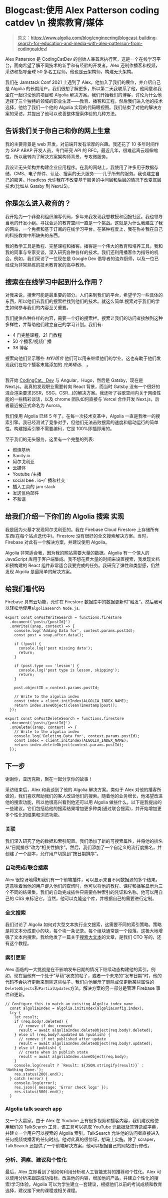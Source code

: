 # Blogcast:使用 Alex Patterson coding catdev \n 搜索教育/媒体

> 原文：<https://www.algolia.com/blog/engineering/blogcast-building-search-for-education-and-media-with-alex-patterson-from-codingcatdev/>

Alex Patterson 是 CodingCatDev 的创始人兼首席执行官，这是一个在线学习平台，面向希望了解不同技术的新手和有经验的开发者。Alex 还制作播客和视频，采访和指导全球 50 多名工程师。他也是云架构师，构建无头架构。

我们在 Jamstack Conf 2021 上遇到了 Alex。他加入了我们的展位，并介绍自己是 Algolia 的长期用户。我们很想了解更多，所以第二天我联系了他，他同意和我坐在一起讨论他的项目和 Algolia 解决方案。我们开始我们的博客，讨论为什么他选择了三个独特的领域的职业生涯——教育、播客和工程。然后我们进入他的技术选择，他给了我们一个他的 Algolia 实现的代码眼视图。我们结束了对他的解决方案的采访，并提出了他可以改善整体搜索体验的几种方法。

## [](#tell-us-about-yourself-and-your-online-business)告诉我们关于你自己和你的网上生意

我的主要背景是 web 开发，对前端开发有浓厚的兴趣。我还花了 10 多年时间作为 SAP ABAP 开发人员，专门研究 API 的 RFC。最近几年，很难远离云超伸缩性，所以我转向了解决方案架构师背景，专攻微服务。

我设计无头架构并构建企业应用程序。在我的网站上，我使用了许多用于数据存储、CMS、电子邮件、认证、搜索的无头服务——几乎所有的服务。我也建立自己的服务。Headless 允许我在不改变基于服务的中间层和后层的情况下改变底层技术(比如从 Gatsby 到 NextJS)。

## [](#how-did-you-get-into-education)你是怎么进入教育的？

我开始为一个非盈利组织编写代码，多年来我发现我想教授和回报社区。我也领导当地的开发小组。寻找合适的教育空间一直是一个挑战。这就是为什么我建立了我的网站，一个免费和基于订阅的在线学习平台。在某种程度上，我在弥补我在自己的科技教育中所缺失的东西。

我的教学工具是教程、完整课程和播客。播客是一个伟大的教育和培养工具。我和我的同事与专家交谈，深入研究各种各样的技术。我们还利用播客作为指导的机会。例如，我们采访了一位现在是 Google Dev 倡导者的油炸厨师，以及一位已经成为非常熟练的技术教育家的高中教师。

## [](#what-role-does-search-play-in-online-learning)搜索在在线学习中起到什么作用？

对我来说，搜索可能是最重要的部分。人们来到我们的平台，希望学习一些具体的东西，所以他们去我们的搜索栏找到他们的技术。就这么简单:搜索对于我们的学生如何参与我们的内容至关重要。

我们提供各种各样的内容，需要一个好的搜索栏。搜索让我们的访问者接触到这种多样性，并帮助他们建立自己的学习计划。我们有:

*   4 门完整课程，21 门教程
*   50 个播客/视频广播
*   38 博客

搜索向他们显示哪些 *材料组合* 他们可以用来继续他们的学业。这也有助于他们发现我们在每个播客末尾添加的 *完美精选、* 。

## [](#before-getting-into-your-algolia-implementation-tell-us-more-about-your-website%e2%80%99s-tech)

我开始 [CodingCat。Dev](https://codingcat.dev/) 与 Angular，Hugo，然后是 Gatsby，现在是 Next.js。我真的发现职业需要转向 React 背景，而当时 Gatsby 没有一个很好的混合渲染要求(SSR，SSG，CSR…)的解决方案。我还听了谷歌空间内关于网络性能的一些精彩谈话，以及 chrome 团队如何直接与 Vercel 合作开发 Next.js，后者最近被正式命名为 Aurora。

我们使用 Algolia 已经 5 年了。在每一次技术变革中，Algolia 一直是我唯一的搜索引擎。我已经测试了竞争对手，但他们无法击败搜索的速度和启动运行的简单性。构建搜索引擎不需要编码，它是 100%即插即用的。

至于我们的无头服务，这里有一个完整的列表:

*   燃烧基地
*   Sanity.io
*   阿尔戈利亚
*   云媒体
*   Youtube /主播
*   social bee . io–广播和社交
*   插入工具的 jam stack
*   发送蓝色邮件
*   不和谐

## [](#tell-us-about-your-algolia-search-implementation)给我们介绍一下你们的 Algolia 搜索 实现

我是因为火基才发现阿尔戈利亚的。我在 Firebase Cloud Firestore 上存储所有东西(在每个站点迭代中)。Firestore 没有很好的全文搜索解决方案。当时，Firebase 对此有一个解决方案，并建议使用 Algolia。

Algolia 非常适合我，因为我的网站需要大量的数据。Algolia 有一个惊人的 JavaScript 库用于客户端集成。我不想花费大量的时间来设置搜索，我发现文档和预构建的 React 组件非常适合我要完成的任务。我研究了弹性和类型感，仍然发现 Algolia 是最简单的解决方案。

## [](#show-us-the-code)给我们看代码

Firebase 具有云功能，允许在 Firestore 数据库中的数据更新时“触发”。然后我可以轻松地使用`algoliasearch Node.js`。

```
export const onPostWriteSearch = functions.firestore
  .document('posts/{postId}')
  .onWrite((snap, context) => {
    console.log('Adding Data for', context.params.postId);
    const post = snap.after.data();

    if (!post) {
      console.log('post missing data');
      return;
    }

    if (post.type === 'lesson') {
      console.log('post type is lesson, skipping');
      return;
    }

    post.objectID = context.params.postId;

    // Write to the algolia index
    const index = client.initIndex(ALGOLIA_INDEX_NAME);
    return index.saveObject(cleanTimestamp(post));
  });

export const onPostDeleteSearch = functions.firestore
  .document('posts/{postId}')
  .onDelete((snap, context) => {
    // Write to the algolia index
    console.log('Deleting Data for', context.params.postId);
    const index = client.initIndex(ALGOLIA_INDEX_NAME);
    return index.deleteObject(context.params.postId);
  });

```

## [](#next-steps)下一步

谢谢你，亚历克斯，聚在一起分享你的故事！

采访结束后，Alex 和我谈到了他的 Algolia 解决方案。类似于 Alex 对他的播客所做的，我们喜欢帮助我们的客人改进他们的搜索。随着他的业务增长，他渴望改进他的搜索功能，所以他很高兴看到他还可以用 Algolia 做些什么。以下是我提出的一些建议。它们包括给他的搜索结果增加更多种类(通过联合搜索)，并开始增加更多个性化的结果和浏览功能。

### [](#relevance)关联

我们深入研究了他的数据和索引配置。我们添加了新的可搜索属性，并将他的排名从“日期排序”改为“相关性排序”。然后，我们添加了一个自定义的流行度排名，并创建了一个副本，允许用户切换到“按日期排序”。

### [](#autocomplete-federated-search)自动完成/联合搜索

Alex 很惊讶地得知我们有一个前端插件，可以显示来自不同数据源的多个结果。这意味着当他的用户键入他们的查询时，他可以将他的教程、课程和播客显示为三个不同的结果集。我们的自动完成插件只需要各种索引的凭证和名称。他可以用自己的 CSS 来标记它，当然，他可以克隆这个库，并根据自己的需要进行定制。

### [](#full-text-searching)全文搜索

我们讨论了 Algolia 如何对大型文本执行全文搜索，这需要不同的索引策略。策略是将文本分成更小的块，每个块一条记录。每个组块通常是一个段落。这极大地增强了文本内搜索。我给他发了一篇关于[搜索大文本](https://www.algolia.com/developers-tech-blog/code-and-deep-dives/Building-search-for-technical-documentation-the-laravel-example)的文章，是我们 CTO 写的，还有这个教程。

### [](#indexing-updates)索引更新

Alex 面临的一大挑战是在不影响发布日期的情况下继续动态构建他的索引。例如，现在当他有一个处于“草稿”状态的帖子，或者一个未来的“发布日期”时，他的代码不会执行更新来删除这些帖子。我们向他展示了删除或仅更新某些属性的`DeleteObjects`和`PartialUpdates`方法。解决方案的另一部分是管理 Firebase 事件和更新。

```
// Configure this to match an existing Algolia index name
  const algoliaIndex = algolia.initIndex(algoliaConfig.index);
  try {
    let result;
    if (req.body?.deleted) {
      // remove if doc removed
      result = await algoliaIndex.deleteObject(req.body?.deleted);
    } else if (req.body?.updated && !publish) {
      // remove if not published after update
      result = await algoliaIndex.deleteObject(req.body?.updated);
    } else if (publish) {
      // create when in publish state
      result = await algoliaIndex.saveObject(req.body);
    }
    console.log(result ? `Result: ${JSON.stringify(result)}` : 'Nothing Done.');
    res.status(200).end();
  } catch (error) {
    console.log(error);
    res.json({ message: 'Error check logs' });
    res.status(500).end();
  }

```

### [](#algolia-talksearch-app)Algolia talk search app

又一个大赢家。由于 Alex 在 Youtube 上有很多视频和播客内容，我们建议他使用我们的 TalkSearch 工具，该工具可以抓取 YouTube 元数据及其转录或字幕，并建立一个用户可以搜索的 Algolia 索引。TalkSearch 允许他的访问者直接进入任何视频或播客的任何时刻。他对此真的很惊讶，想马上实施。除了 scraper，TalkSearch 还提供了一个前端解决方案，他可以根据自己的网站进行修改。

### [](#analytics-insights-recommendations-and-personalization)分析、洞察、建议和个性化

最后，Alex 立即看到了他如何利用分析和人工智能支持的推荐和个性化。Alex 可以使用分析来跟踪成功指标，改进他的内容，增加他的产品，并建立个性化的搜索/学习体验。Algolia 可以为学生建立一套建议，根据他们以前的考试成绩和教育选择，建议接下来的课程或相关课程。